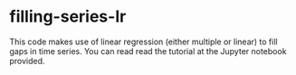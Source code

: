 # filling-series-lr
This code makes use of linear regression (either multiple or linear) to fill gaps in time series.
You can read read the tutorial at the Jupyter notebook provided.
